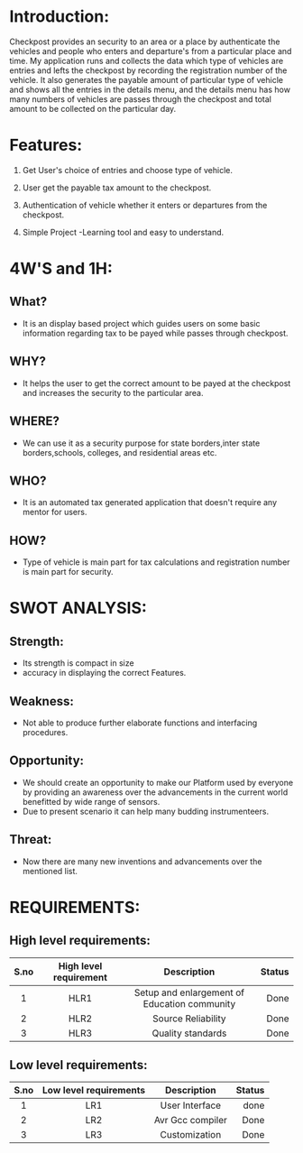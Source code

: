 # Introduction:

Checkpost provides an security to an area or a place by authenticate the vehicles and people who enters and departure's from a particular place and time. My application runs and collects the data which type of vehicles are entries and lefts the checkpost by recording the registration number of the vehicle. It also generates the payable amount of particular type of vehicle and shows all the entries in the details menu, and the details menu has how many numbers of vehicles are passes through the checkpost and total amount to be collected on the particular day.

# Features:
1. Get User's choice of entries and choose type of vehicle. 

2. User get the payable tax amount to the checkpost.

3. Authentication of vehicle whether it enters or departures from the checkpost. 

4. Simple Project -Learning tool and easy to understand.

# 4W'S and 1H:
## What?
* It is an display based project which guides users on some basic information regarding tax to be payed while passes through checkpost.
## WHY?
* It helps the user to get the correct amount to be payed at the checkpost and increases the security to the particular area. 
## WHERE?
* We can use it as a security purpose for state borders,inter state borders,schools, colleges, and residential areas etc.
## WHO?
*  It is an automated tax generated application that doesn't require any mentor for users.
## HOW?
* Type of vehicle is main part for tax calculations and registration number is main part for security.

# SWOT ANALYSIS:
## Strength:
- Its strength is compact in size
- accuracy in displaying the correct Features.
## Weakness:
- Not able to produce further elaborate functions and interfacing procedures.
## Opportunity:
- We should create an opportunity to make our Platform used by everyone by providing an awareness over the advancements in the current world benefitted by wide range of sensors.
- Due to present scenario it can help many budding instrumenteers.
## Threat:
- Now there are many new inventions and advancements over the mentioned list.


# REQUIREMENTS:
## High level requirements:
| S.no | High level requirement | Description | Status |
| :---:| :---: | :---: | ---: |
| 1 | HLR1 | Setup and enlargement of Education community | Done |
| 2 | HLR2 | Source Reliability | Done |
| 3 | HLR3 | Quality standards | Done |

## Low level requirements:
| S.no | Low level requirements | Description | Status |
| :---: | :---: | :---: | ---: |
| 1 | LR1 | User Interface | done |
| 2 | LR2 | Avr Gcc compiler | Done |
| 3 | LR3 | Customization | Done |

